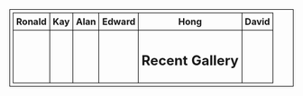 <!DOCTYPE html>
<html>
<head>
<script src="https://ajax.googleapis.com/ajax/libs/jquery/1.11.1/jquery.min.js"></script>
<script src="https://apis.google.com/js/api.js"></script>
<!-- Global site tag (gtag.js) - Google Analytics -->
<script async src="https://www.googletagmanager.com/gtag/js?id=UA-137428551-1"></script>
<script>
  window.dataLayer = window.dataLayer || [];
  function gtag(){dataLayer.push(arguments);}
  gtag('js', new Date());

  gtag('config', 'UA-137428551-1');

</script>
<script type="text/javascript">
var queryString = window.location.search.slice(1);
if (queryString){
qString = queryString.split('q=')[1].split('&')[0];
alert(qString);

}

</script>

<script src="scripts_kay.js"></script>

<link rel='stylesheet prefetch' href='https://maxcdn.bootstrapcdn.com/font-awesome/4.6.3/css/font-awesome.min.css'>


<style>
table {
    table-layout : fixed;
	width: 100%;
}
table, th, td {
  border: 1px solid black;

  border-collapse: collapse;
  padding: 5px;
}
td {
vertical-align: top;

}
</style>
</head>

<body>
<table>
<tr>
<th>Ronald</th>
<th>Kay</th>
<th>Alan</th>
<th>Edward</th>
<th>Hong</th>
<th>David</th>
</tr>
<tr>
<td><div id="Ronald"></div>
</td>
<td><div id="Kay"></div>
</td>
<td><div id="Alan"></div>
</td>
<td><div id="Edward"></div>
</td>
<td><div id="Hong"><h2>Recent Gallery</h2><div id="flickr"/></div>
</td>
<td><div id="david"></div>
</td>


</tr>

</table>
  
    
</body>



</html>
